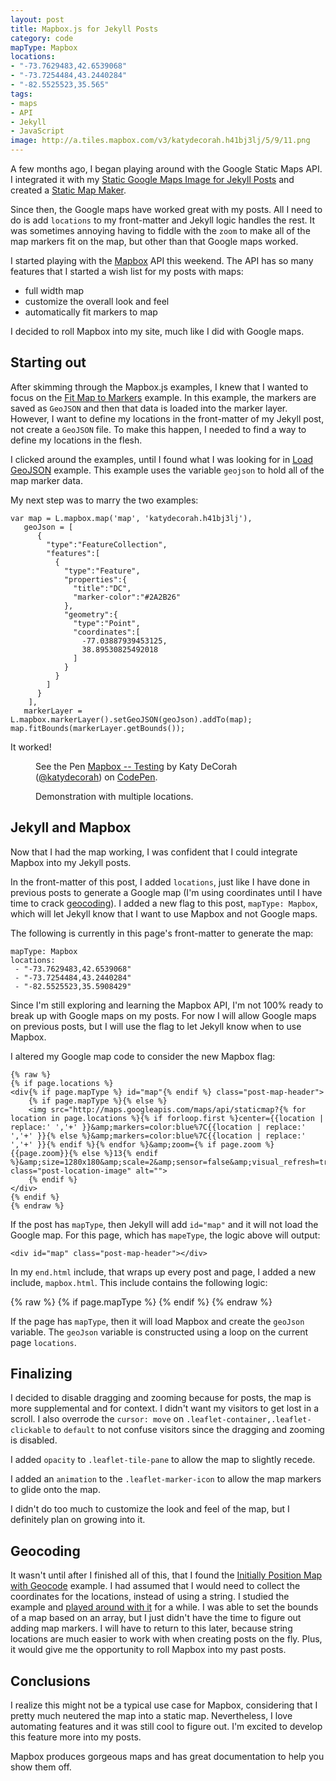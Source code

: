 ```yaml
---
layout: post
title: Mapbox.js for Jekyll Posts
category: code
mapType: Mapbox
locations: 
- "-73.7629483,42.6539068"
- "-73.7254484,43.2440284"
- "-82.5525523,35.565"
tags: 
- maps
- API
- Jekyll
- JavaScript
image: http://a.tiles.mapbox.com/v3/katydecorah.h41bj3lj/5/9/11.png
---
```


A few months ago, I began playing around with the Google Static Maps API. I integrated it with my [Static Google Maps Image for Jekyll Posts](http://katydecorah.com/code/2013/09/06/google-maps-images-api-for-jekyll/) and created a [Static Map Maker](http://katydecorah.com/staticmapmaker/).

Since then, the Google maps have worked great with my posts. All I need to do is add `locations` to my front-matter and Jekyll logic handles the rest. It was sometimes annoying having to fiddle with the `zoom` to make all of the map markers fit on the map, but other than that Google maps worked.

I started playing with the [Mapbox](https://www.mapbox.com) API this weekend. The API has so many features that I started a wish list for my posts with maps: 

* full width map
* customize the overall look and feel
* automatically fit markers to map

I decided to roll Mapbox into my site, much like I did with Google maps.

## Starting out

After skimming through the Mapbox.js examples, I knew that I wanted to focus on the [Fit Map to Markers](https://www.mapbox.com/mapbox.js/example/v1.0.0/fit-map-to-markers/) example. In this example, the markers are saved as `GeoJSON` and then that data is loaded into the marker layer. However, I want to define my locations in the front-matter of my Jekyll post, not create a `GeoJSON` file. To make this happen, I needed to find a way to define my locations in the flesh. 

I clicked around the examples, until I found what I was looking for in [Load GeoJSON](https://www.mapbox.com/mapbox.js/example/v1.0.0/load-geojson/) example. This example uses the variable `geojson` to hold all of the map marker data. 

My next step was to marry the two examples:

	var map = L.mapbox.map('map', 'katydecorah.h41bj3lj'),
	   geoJson = [
	      {
	        "type":"FeatureCollection",
	        "features":[
	          {
	            "type":"Feature",
	            "properties":{
	              "title":"DC",
	              "marker-color":"#2A2B26"
	            },
	            "geometry":{
	              "type":"Point",
	              "coordinates":[
	                -77.03887939453125,
	                38.89530825492018
	              ]
	            }
	          }
	        ]
	      }
	    ],
	   markerLayer = L.mapbox.markerLayer().setGeoJSON(geoJson).addTo(map);
	map.fitBounds(markerLayer.getBounds());

It worked!

<figure>
<p data-height="350" data-theme-id="97" data-slug-hash="4d4fc4b2cb6a777aa6f015813cc41ad4" data-default-tab="result" class='codepen'>See the Pen <a href='http://codepen.io/katydecorah/pen/4d4fc4b2cb6a777aa6f015813cc41ad4'>Mapbox -- Testing</a> by Katy DeCorah (<a href='http://codepen.io/katydecorah'>@katydecorah</a>) on <a href='http://codepen.io'>CodePen</a>.</p>
<figcaption>Demonstration with multiple locations.</figcaption>
</figure>

## Jekyll and Mapbox
Now that I had the map working, I was confident that I could integrate Mapbox into my Jekyll posts. 

In the front-matter of this post, I added `locations`, just like I have done in previous posts to generate a Google map (I'm using coordinates until I have time to crack [geocoding](#geocoding)). I added a new flag to this post, `mapType: Mapbox`, which will let Jekyll know that I want to use Mapbox and not Google maps.

The following is currently in this page's front-matter to generate the map:

	mapType: Mapbox
	locations: 
	 - "-73.7629483,42.6539068"
	 - "-73.7254484,43.2440284"
	 - "-82.5525523,35.5908429"

Since I'm still exploring and learning the Mapbox API, I'm not 100% ready to break up with Google maps on my posts. For now I will allow Google maps on previous posts, but I will use the flag to let Jekyll know when to use Mapbox.

I altered my Google map code to consider the new Mapbox flag:

	{% raw %}
	{% if page.locations %}
	<div{% if page.mapType %} id="map"{% endif %} class="post-map-header">
		{% if page.mapType %}{% else %}
		<img src="http://maps.googleapis.com/maps/api/staticmap?{% for location in page.locations %}{% if forloop.first %}center={{location | replace:' ','+' }}&amp;markers=color:blue%7C{{location | replace:' ','+' }}{% else %}&amp;markers=color:blue%7C{{location | replace:' ','+' }}{% endif %}{% endfor %}&amp;zoom={% if page.zoom %}{{page.zoom}}{% else %}13{% endif %}&amp;size=1280x180&amp;scale=2&amp;sensor=false&amp;visual_refresh=true" class="post-location-image" alt="">
		{% endif %}
	</div>
	{% endif %}
	{% endraw %}

If the post has `mapType`, then Jekyll will add `id="map"` and it will not load the Google map. For this page, which has `mapeType`, the logic above will output:
	
	<div id="map" class="post-map-header"></div>

In my `end.html` include, that wraps up every post and page, I added a new include, `mapbox.html`. This include contains the following logic:

  {% raw %}
	{% if page.mapType %}
	<link href='//api.tiles.mapbox.com/mapbox.js/v1.6.1/mapbox.css' rel='stylesheet' />
	<script src='//api.tiles.mapbox.com/mapbox.js/v1.6.1/mapbox.js'></script>
	<script>
	var geoJson = [{"type":"FeatureCollection","features":[{% for location in page.locations %}{"type":"Feature","properties":{"marker-color":"#2A2B26"},"geometry":{"type":"Point","coordinates":[{{location}}]}}{% if forloop.last == false %},{% endif %}{% endfor %}]}],
	map = L.mapbox.map('map', 'katydecorah.h41bj3lj',{zoomControl: false}),
	markerLayer = L.mapbox.markerLayer().setGeoJSON(geoJson).addTo(map);
	map.fitBounds(markerLayer.getBounds());
	map.dragging.disable();
	map.touchZoom.disable();
	map.doubleClickZoom.disable();
	map.scrollWheelZoom.disable();
	if (map.tap) map.tap.disable();
	</script>
	{% endif %}
	{% endraw %}

If the page has `mapType`, then it will load Mapbox and create the `geoJson` variable. The `geoJson` variable is constructed using a loop on the current page `locations`.

## Finalizing

I decided to disable dragging and zooming because for posts, the map is more supplemental and for context. I didn't want my visitors to get lost in a scroll. I also overrode the `cursor: move`  on `.leaflet-container,.leaflet-clickable` to `default` to not confuse visitors since the dragging and zooming is disabled.

I added `opacity` to `.leaflet-tile-pane` to allow the map to slightly recede. 

I added an `animation` to the `.leaflet-marker-icon` to allow the map markers to glide onto the map. 

I didn't do too much to customize the look and feel of the map, but I definitely plan on growing into it.

## Geocoding

It wasn't until after I finished all of this, that I found the [Initially Position Map with Geocode](https://www.mapbox.com/mapbox.js/example/v1.0.0/map-center-geocoding/) example. I had assumed that I would need to collect the coordinates for the locations, instead of using a string. I studied the example and [played around with it](http://codepen.io/katydecorah/pen/0cdd2d7e848c2511e6263ec68bd3f68b) for a while. I was able to set the bounds of a map based on an array, but I just didn't have the time to figure out adding map markers. I will have to return to this later, because string locations are much easier to work with when creating posts on the fly. Plus, it would give me the opportunity to roll Mapbox into my past posts.

## Conclusions

I realize this might not be a typical use case for Mapbox, considering that I pretty much neutered the map into a static map. Nevertheless, I love automating features and it was still cool to figure out. I'm excited to develop this feature more into my posts.

Mapbox produces gorgeous maps and has great documentation to help you show them off.
